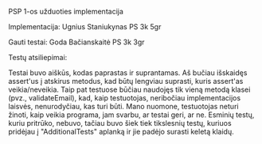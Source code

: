 <a>PSP 1-os užduoties implementacija</a>

Implementacija: Ugnius Staniukynas PS 3k 5gr

Gauti testai: Goda Bačianskaitė PS 3k 3gr

Testų atsiliepimai:

Testai buvo aiškūs, kodas paprastas ir suprantamas.
Aš bučiau išskaidęs assert'us į atskirus metodus, kad būtų
lengviau suprasti, kuris assert'as veikia/neveikia. Taip pat testuose
būčiau naudojęs tik vieną metodą klasei (pvz., validateEmail), kad,
kaip testuotojas, neribočiau implementacijos laisvės, nenurodyčiau, kas 
turi būti. Mano nuomone, testuotojas neturi žinoti, kaip veikia programa, 
jam svarbu, ar testai geri, ar ne. Esminių testų, kuriu pritrūko,
nebuvo, tačiau buvo šiek tiek tikslesnių testų, kuriuos 
pridėjau į "AdditionalTests" aplanką ir jie padėjo surasti
keletą klaidų.